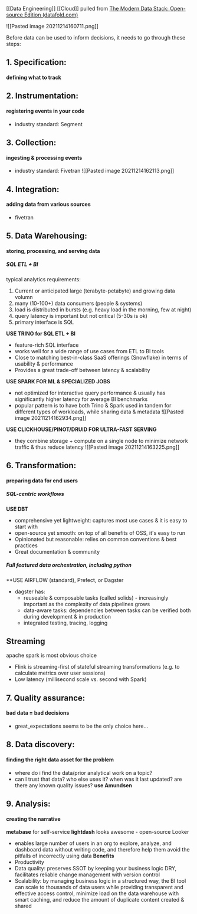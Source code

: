[[Data Engineering]] [[Cloud]]
pulled from [The Modern Data Stack: Open-source Edition (datafold.com)](https://www.datafold.com/blog/the-modern-data-stack-open-source-edition)

![[Pasted image 20211214160711.png]]

Before data can be used to inform decisions, it needs to go through these steps:

## 1. Specification:
#### defining what to track

## 2. Instrumentation:
#### registering events in your code
- industry standard: Segment
## 3. Collection:
#### ingesting & processing events
- industry standard: Fivetran
![[Pasted image 20211214162113.png]]
## 4. Integration:
#### adding data from various sources
- fivetran
## 5. Data Warehousing: 
#### storing, processing, and serving data
##### SQL ETL + BI
typical analytics requirements:
1. Current or anticipated large (terabyte-petabyte) and growing data volumn
2. many (10-100+) data consumers (people & systems)
3. load is distributed in bursts (e.g. heavy load in the morning, few at night)
4. query latency is important but not critical (5-30s is ok)
5. primary interface is SQL

**USE TRINO for SQL ETL + BI**
- feature-rich SQL interface
- works well for a wide range of use cases from ETL to BI tools
- Close to matching best-in-class SaaS offerings (Snowflake) in terms of usability & performance
- Provides a great trade-off between latency & scalability

**USE SPARK FOR ML & SPECIALIZED JOBS**
- not optimized for interactive query performance & usually has significantly higher latency for average BI benchmarks
- popular pattern is to have both Trino & Spark used in tandem for different types of workloads, while sharing data & metadata
![[Pasted image 20211214162934.png]]

**USE CLICKHOUSE/PINOT/DRUID FOR ULTRA-FAST SERVING**
- they combine storage + compute on a single node to minimize network traffic & thus reduce latency
![[Pasted image 20211214163225.png]]

## 6. Transformation:
#### preparing data for end users
##### SQL-centric workflows
**USE DBT**
- comprehensive yet lightweight: captures most use cases & it is easy to start with
- open-source yet smooth: on top of all benefits of OSS, it's easy to run
- Opinionated but reasonable: relies on common conventions & best practices
- Great documentation & community

##### Full featured data orchestration, including python
**USE AIRFLOW (standard), Prefect, or Dagster
- dagster has:
    - reuseable & composable tasks (called solids) - increasingly important as the complexity of data pipelines grows
    - data-aware tasks: dependencies between tasks can be verified both during development & in production
    - integrated testing, tracing, logging

## Streaming
apache spark is most obvious choice
- Flink is streaming-first of stateful streaming transformations (e.g. to calculate metrics over user sessions)
- Low latency (millisecond scale vs. second with Spark)
## 7. Quality assurance:
#### bad data = bad decisions
- great_expectations seems to be the only choice here...
## 8. Data discovery: 
#### finding the right data asset for the problem
- where do i find the data/prior analytical work on a topic?
- can I trust that data? who else uses it? when was it last updated? are there any known quality issues?
**use Amundsen**
## 9. Analysis: 
#### creating the narrative
**metabase** for self-service
**lightdash** looks awesome - open-source Looker
- enables large number of users in an org to explore, analyze, and dashboard data without writing code, and therefore help them avoid the pitfalls of incorrectly using data
**Benefits**
- Productivity
- Data quality: preserves SSOT by keeping your business logic DRY, facilitates reliable change management with version control
- Scalability: by managing business logic in a structured way, the BI tool can scale to thousands of data users while providing transparent and effective access control, minimize load on the data warehouse with smart caching, and reduce the amount of duplicate content created & shared